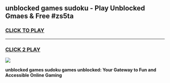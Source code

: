 
## unblocked games sudoku - Play Unblocked Gmaes & Free #zs5ta
<h3>
<a href="https://premium.freeplayer.one?title=unblocked_games_sudoku&ref=03M">CLICK TO PLAY</a></h3>
<hr>

<h3>
<a href="https://premium.freeplayer.one?title=unblocked_games_sudoku&ref=03M">CLICK 2 PLAY</a>
  
</h3>

<a href="https://premium.freeplayer.one?title=unblocked_games_sudoku&ref=03M"><img src="https://clearcache.store/games.png"></a>


**unblocked games sudoku games unblocked: Your Gateway to Fun and Accessible Online Gaming**
